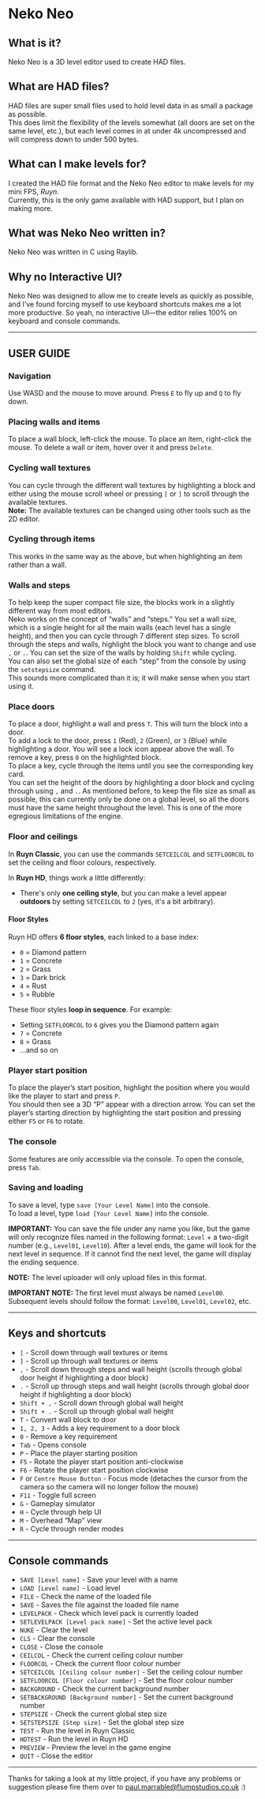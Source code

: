 
# Neko Neo

## What is it?
Neko Neo is a 3D level editor used to create HAD files.

## What are HAD files?
HAD files are super small files used to hold level data in as small a package as possible.  
This does limit the flexibility of the levels somewhat (all doors are set on the same level, etc.), but each level comes in at under 4k uncompressed and will compress down to under 500 bytes.

## What can I make levels for?
I created the HAD file format and the Neko Neo editor to make levels for my mini FPS, *Ruyn*.  
Currently, this is the only game available with HAD support, but I plan on making more.

## What was Neko Neo written in?
Neko Neo was written in C using Raylib.

## Why no Interactive UI?
Neko Neo was designed to allow me to create levels as quickly as possible, and I’ve found forcing myself to use keyboard shortcuts makes me a lot more productive. So yeah, no interactive UI—the editor relies 100% on keyboard and console commands.

---

## USER GUIDE  

### Navigation
Use WASD and the mouse to move around. Press `E` to fly up and `Q` to fly down.

### Placing walls and items
To place a wall block, left-click the mouse. To place an item, right-click the mouse. To delete a wall or item, hover over it and press `Delete`.

### Cycling wall textures
You can cycle through the different wall textures by highlighting a block and either using the mouse scroll wheel or pressing `[` or `]` to scroll through the available textures.  
**Note:** The available textures can be changed using other tools such as the 2D editor.

### Cycling through items
This works in the same way as the above, but when highlighting an item rather than a wall.

### Walls and steps
To help keep the super compact file size, the blocks work in a slightly different way from most editors.  
Neko works on the concept of “walls” and “steps.” You set a wall size, which is a single height for all the main walls (each level has a single height), and then you can cycle through 7 different step sizes. To scroll through the steps and walls, highlight the block you want to change and use `,` or `.`. You can set the size of the walls by holding `Shift` while cycling.  
You can also set the global size of each “step” from the console by using the `setstepsize` command.  
This sounds more complicated than it is; it will make sense when you start using it.

### Place doors
To place a door, highlight a wall and press `T`. This will turn the block into a door.  
To add a lock to the door, press `1` (Red), `2` (Green), or `3` (Blue) while highlighting a door. You will see a lock icon appear above the wall. To remove a key, press `0` on the highlighted block.  
To place a key, cycle through the items until you see the corresponding key card.  
You can set the height of the doors by highlighting a door block and cycling through using `,` and `.`. As mentioned before, to keep the file size as small as possible, this can currently only be done on a global level, so all the doors must have the same height throughout the level. This is one of the more egregious limitations of the engine.

### Floor and ceilings

In **Ruyn Classic**, you can use the commands `SETCEILCOL` and `SETFLOORCOL` to set the ceiling and floor colours, respectively.

In **Ruyn HD**, things work a little differently:

- There's only **one ceiling style**, but you can make a level appear **outdoors** by setting `SETCEILCOL` to `2` (yes, it's a bit arbitrary).

#### Floor Styles

Ruyn HD offers **6 floor styles**, each linked to a base index:

- `0` = Diamond pattern  
- `1` = Concrete  
- `2` = Grass  
- `3` = Dark brick  
- `4` = Rust  
- `5` = Rubble

These floor styles **loop in sequence**. For example:

- Setting `SETFLOORCOL` to `6` gives you the Diamond pattern again  
- `7` = Concrete  
- `8` = Grass  
- …and so on


### Player start position
To place the player’s start position, highlight the position where you would like the player to start and press `P`.  
You should then see a 3D “P” appear with a direction arrow. You can set the player’s starting direction by highlighting the start position and pressing either `F5` or `F6` to rotate.

### The console
Some features are only accessible via the console. To open the console, press `Tab`.

### Saving and loading
To save a level, type `save [Your Level Name]` into the console.  
To load a level, type `load [Your Level Name]` into the console.

**IMPORTANT:** You can save the file under any name you like, but the game will only recognize files named in the following format: `Level` + a two-digit number (e.g., `Level01`, `Level10`). After a level ends, the game will look for the next level in sequence. If it cannot find the next level, the game will display the ending sequence.  

**NOTE:** The level uploader will only upload files in this format.  

**IMPORTANT NOTE:** The first level must always be named `Level00`. Subsequent levels should follow the format: `Level00`, `Level01`, `Level02`, etc.

---

## Keys and shortcuts
- `[` - Scroll down through wall textures or items  
- `]` - Scroll up through wall textures or items  
- `,` - Scroll down through steps and wall height (scrolls through global door height if highlighting a door block)  
- `.` - Scroll up through steps and wall height (scrolls through global door height if highlighting a door block)  
- `Shift + ,` - Scroll down through global wall height  
- `Shift + .` - Scroll up through global wall height  
- `T` - Convert wall block to door  
- `1, 2, 3` - Adds a key requirement to a door block  
- `0` - Remove a key requirement  
- `Tab` - Opens console  
- `P` - Place the player starting position  
- `F5` - Rotate the player start position anti-clockwise  
- `F6` - Rotate the player start position clockwise  
- `F` or `Centre Mouse Button` - Focus mode (detaches the cursor from the camera so the camera will no longer follow the mouse)  
- `F11` - Toggle full screen  
- `G` - Gameplay simulator  
- `H` - Cycle through help UI  
- `M` - Overhead “Map” view  
- `R` - Cycle through render modes  

---

## Console commands
- `SAVE [Level name]` - Save your level with a name  
- `LOAD [Level name]` - Load level  
- `FILE` - Check the name of the loaded file  
- `SAVE` - Saves the file against the loaded file name  
- `LEVELPACK` - Check which level pack is currently loaded  
- `SETLEVELPACK [Level pack name]` - Set the active level pack  
- `NUKE` - Clear the level  
- `CLS` - Clear the console  
- `CLOSE` - Close the console  
- `CEILCOL` - Check the current ceiling colour number  
- `FLOORCOL` - Check the current floor colour number  
- `SETCEILCOL [Ceiling colour number]` - Set the ceiling colour number  
- `SETFLOORCOL [Floor colour number]` - Set the floor colour number  
- `BACKGROUND` - Check the current background number  
- `SETBACKGROUND [Background number]` - Set the current background number  
- `STEPSIZE` - Check the current global step size  
- `SETSTEPSIZE [Step size]` - Set the global step size  
- `TEST` - Run the level in Ruyn Classic
- `HDTEST` - Run the level in Ruyn HD
- `PREVIEW` - Preview the level in the game engine  
- `QUIT` - Close the editor  

---

Thanks for taking a look at my little project, if you have any problems or suggestion please fire them over to paul.marrable@flumpstudios.co.uk :) 